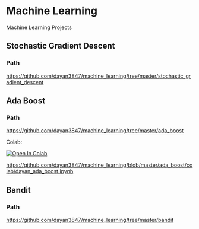 # Machine Learning

Machine Learning Projects

## Stochastic Gradient Descent

### Path

https://github.com/dayan3847/machine_learning/tree/master/stochastic_gradient_descent

## Ada Boost

### Path

https://github.com/dayan3847/machine_learning/tree/master/ada_boost

Colab:

<a href="https://colab.research.google.com/github/dayan3847/machine_learning/blob/dev%2Fada_boost/ada_boost/colab/dayan_ada_boost.ipynb" target="_parent"><img src="https://colab.research.google.com/assets/colab-badge.svg" alt="Open In Colab"/></a>

https://github.com/dayan3847/machine_learning/blob/master/ada_boost/colab/dayan_ada_boost.ipynb

## Bandit

### Path

https://github.com/dayan3847/machine_learning/tree/master/bandit
